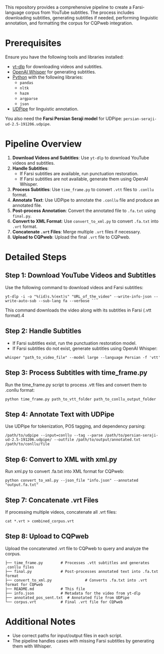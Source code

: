 
This repository provides a comprehensive pipeline to create a Farsi-language corpus from YouTube subtitles. The process includes downloading subtitles, generating subtitles if needed, performing linguistic annotation, and formatting the corpus for CQPweb integration.

# Prerequisites

Ensure you have the following tools and libraries installed:

- [yt-dlp](https://github.com/yt-dlp/yt-dlp) for downloading videos and subtitles.
- [OpenAI Whisper](https://github.com/openai/whisper) for generating subtitles.
- [Python](https://www.python.org/) with the following libraries:
  - `pandas`
  - `nltk`
  - `hazm`
  - `argparse`
  - `json`
- [UDPipe](https://ufal.mff.cuni.cz/udpipe) for linguistic annotation.

You also need the **Farsi Persian Seraji model** for UDPipe: `persian-seraji-ud-2.5-191206.udpipe`.

# Pipeline Overview

1. **Download Videos and Subtitles**: Use `yt-dlp` to download YouTube videos and subtitles.
2. **Handle Subtitles**:
   - If Farsi subtitles are available, run punctuation restoration.
   - If Farsi subtitles are not available, generate them using OpenAI Whisper.
3. **Process Subtitles**: Use `time_frame.py` to convert `.vtt` files to `.conllu` format.
4. **Annotate Text**: Use UDPipe to annotate the `.conllu` file and produce an annotated file.
5. **Post-process Annotation**: Convert the annotated file to `.fa.txt` using `final.py`.
6. **Convert to XML Format**: Use `convert_to_xml.py` to convert `.fa.txt` into `.vrt` format.
7. **Concatenate `.vrt` Files**: Merge multiple `.vrt` files if necessary.
8. **Upload to CQPweb**: Upload the final `.vrt` file to CQPweb.

# Detailed Steps

## Step 1: Download YouTube Videos and Subtitles

Use the following command to download videos and Farsi subtitles:

```
yt-dlp -i -o "%(id)s.%(ext)s" "URL_of_the_video" --write-info-json --write-auto-sub --sub-lang fa --verbose ```
```

This command downloads the video along with its subtitles in Farsi (.vtt format).4

## Step 2: Handle Subtitles

- If Farsi subtitles exist, run the punctuation restoration model.
- If Farsi subtitles do not exist, generate subtitles using OpenAI Whisper:

```
whisper "path_to_video_file" --model large --language Persian -f 'vtt'
```
## Step 3: Process Subtitles with time_frame.py

Run the time_frame.py script to process .vtt files and convert them to .conllu format:

```
python time_frame.py path_to_vtt_folder path_to_conllu_output_folder
```

## Step 4: Annotate Text with UDPipe

Use UDPipe for tokenization, POS tagging, and dependency parsing:

```
/path/to/udpipe --input=conllu --tag --parse /path/to/persian-seraji-ud-2.5-191206.udpipe/ --outfile /path/to/output/annotated.txt /path/to/conllu/file
```

## Step 6: Convert to XML with xml.py

Run xml.py to convert .fa.txt into XML format for CQPweb:

```
python convert_to_xml.py --json_file "info.json" --annotated "output.fa.txt"
```

## Step 7: Concatenate .vrt Files

If processing multiple videos, concatenate all .vrt files:

```
cat *.vrt > combined_corpus.vrt
```

## Step 8: Upload to CQPweb

Upload the concatenated .vrt file to CQPweb to query and analyze the corpus.

```
├── time_frame.py        # Processes .vtt subtitles and generates .conllu files
├── final.py             # Post-processes annotated text into .fa.txt format
├── convert_to_xml.py               # Converts .fa.txt into .vrt format for CQPweb
├── README.md            # This file
├── info.json            # Metadata for the video from yt-dlp
├── annotated_pos_sent.txt  # Annotated file from UDPipe
└── corpus.vrt           # Final .vrt file for CQPweb

```

# Additional Notes

- Use correct paths for input/output files in each script.
- The pipeline handles cases with missing Farsi subtitles by generating them with Whisper.